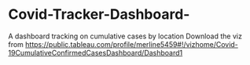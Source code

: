 # Covid-Tracker-Dashboard-
A dashboard tracking on cumulative cases by location
Download the viz from https://public.tableau.com/profile/merline5459#!/vizhome/Covid-19CumulativeConfirmedCasesDashboard/Dashboard1
